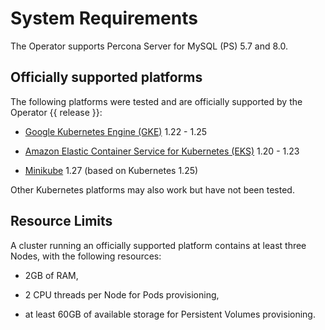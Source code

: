 # System Requirements

The Operator supports Percona Server for MySQL (PS) 5.7 and 8.0.

## Officially supported platforms

The following platforms were tested and are officially supported by the Operator
{{ release }}:

* [Google Kubernetes Engine (GKE)](https://cloud.google.com/kubernetes-engine) 1.22 - 1.25

* [Amazon Elastic Container Service for Kubernetes (EKS)](https://aws.amazon.com) 1.20 - 1.23

* [Minikube](https://minikube.sigs.k8s.io/docs/) 1.27 (based on Kubernetes 1.25)

Other Kubernetes platforms may also work but have not been tested.

## Resource Limits

A cluster running an officially supported platform contains at least three
Nodes, with the following resources:

* 2GB of RAM,

* 2 CPU threads per Node for Pods provisioning,

* at least 60GB of available storage for Persistent Volumes provisioning.
